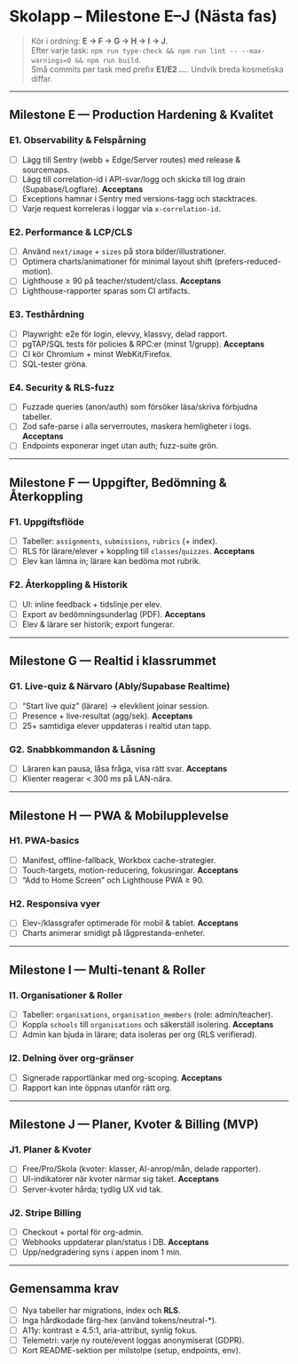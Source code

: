 # Skolapp – Milestone E–J (Nästa fas)

> Kör i ordning: **E → F → G → H → I → J**.  
> Efter varje task: `npm run type-check && npm run lint -- --max-warnings=0 && npm run build`.  
> Små commits per task med prefix **E1/E2 …**. Undvik breda kosmetiska diffar.

---

## Milestone E — Production Hardening & Kvalitet

### E1. Observability & Felspårning
- [ ] Lägg till Sentry (webb + Edge/Server routes) med release & sourcemaps.
- [ ] Lägg till correlation-id i API-svar/logg och skicka till log drain (Supabase/Logflare).
**Acceptans**
- [ ] Exceptions hamnar i Sentry med versions-tagg och stacktraces.
- [ ] Varje request korreleras i loggar via `x-correlation-id`.

### E2. Performance & LCP/CLS
- [ ] Använd `next/image` + `sizes` på stora bilder/illustrationer.
- [ ] Optimera charts/animationer för minimal layout shift (prefers-reduced-motion).
- [ ] Lighthouse ≥ 90 på teacher/student/class.
**Acceptans**
- [ ] Lighthouse-rapporter sparas som CI artifacts.

### E3. Testhårdning
- [ ] Playwright: e2e för login, elevvy, klassvy, delad rapport.
- [ ] pgTAP/SQL tests för policies & RPC:er (minst 1/grupp).
**Acceptans**
- [ ] CI kör Chromium + minst WebKit/Firefox.
- [ ] SQL-tester gröna.

### E4. Security & RLS-fuzz
- [ ] Fuzzade queries (anon/auth) som försöker läsa/skriva förbjudna tabeller.
- [ ] Zod safe-parse i alla serverroutes, maskera hemligheter i logs.
**Acceptans**
- [ ] Endpoints exponerar inget utan auth; fuzz-suite grön.

---

## Milestone F — Uppgifter, Bedömning & Återkoppling

### F1. Uppgiftsflöde
- [ ] Tabeller: `assignments`, `submissions`, `rubrics` (+ index).
- [ ] RLS för lärare/elever + koppling till `classes`/`quizzes`.
**Acceptans**
- [ ] Elev kan lämna in; lärare kan bedöma mot rubrik.

### F2. Återkoppling & Historik
- [ ] UI: inline feedback + tidslinje per elev.
- [ ] Export av bedömningsunderlag (PDF).
**Acceptans**
- [ ] Elev & lärare ser historik; export fungerar.

---

## Milestone G — Realtid i klassrummet

### G1. Live-quiz & Närvaro (Ably/Supabase Realtime)
- [ ] “Start live quiz” (lärare) → elevklient joinar session.
- [ ] Presence + live-resultat (agg/sek).
**Acceptans**
- [ ] 25+ samtidiga elever uppdateras i realtid utan tapp.

### G2. Snabbkommandon & Låsning
- [ ] Läraren kan pausa, låsa fråga, visa rätt svar.
**Acceptans**
- [ ] Klienter reagerar < 300 ms på LAN-nära.

---

## Milestone H — PWA & Mobilupplevelse

### H1. PWA-basics
- [ ] Manifest, offline-fallback, Workbox cache-strategier.
- [ ] Touch-targets, motion-reducering, fokusringar.
**Acceptans**
- [ ] “Add to Home Screen” och Lighthouse PWA ≥ 90.

### H2. Responsiva vyer
- [ ] Elev-/klassgrafer optimerade för mobil & tablet.
**Acceptans**
- [ ] Charts animerar smidigt på lågprestanda-enheter.

---

## Milestone I — Multi-tenant & Roller

### I1. Organisationer & Roller
- [ ] Tabeller: `organisations`, `organisation_members` (role: admin/teacher).
- [ ] Koppla `schools` till `organisations` och säkerställ isolering.
**Acceptans**
- [ ] Admin kan bjuda in lärare; data isoleras per org (RLS verifierad).

### I2. Delning över org-gränser
- [ ] Signerade rapportlänkar med org-scoping.
**Acceptans**
- [ ] Rapport kan inte öppnas utanför rätt org.

---

## Milestone J — Planer, Kvoter & Billing (MVP)

### J1. Planer & Kvoter
- [ ] Free/Pro/Skola (kvoter: klasser, AI-anrop/mån, delade rapporter).
- [ ] UI-indikatorer när kvoter närmar sig taket.
**Acceptans**
- [ ] Server-kvoter hårda; tydlig UX vid tak.

### J2. Stripe Billing
- [ ] Checkout + portal för org-admin.
- [ ] Webhooks uppdaterar plan/status i DB.
**Acceptans**
- [ ] Upp/nedgradering syns i appen inom 1 min.

---

## Gemensamma krav
- [ ] Nya tabeller har migrations, index och **RLS**.
- [ ] Inga hårdkodade färg-hex (använd tokens/neutral-*).
- [ ] A11y: kontrast ≥ 4.5:1, aria-attribut, synlig fokus.
- [ ] Telemetri: varje ny route/event loggas anonymiserat (GDPR).
- [ ] Kort README-sektion per milstolpe (setup, endpoints, env).